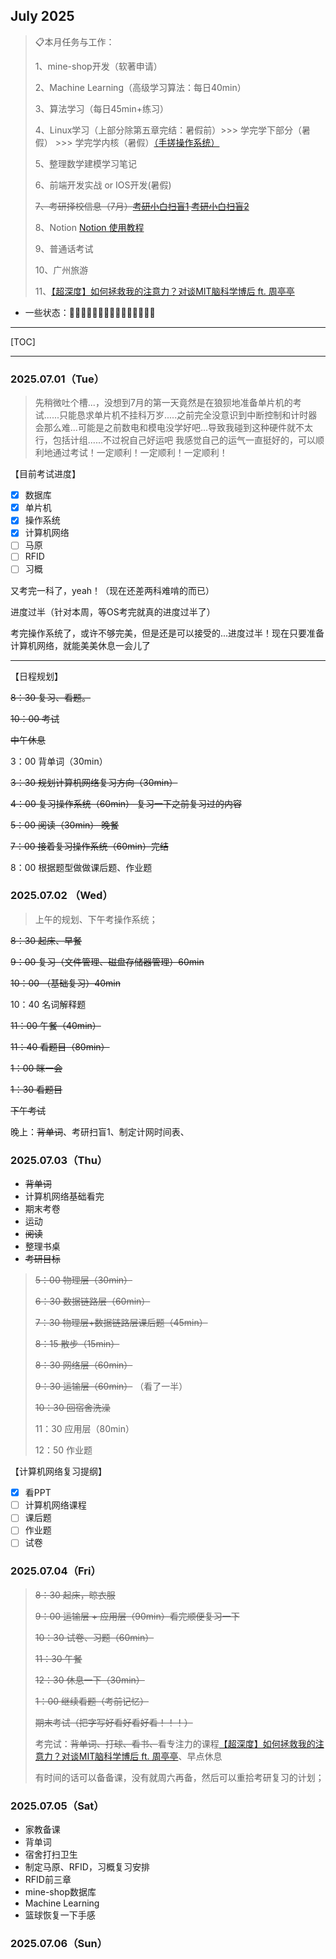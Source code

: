 ## July 2025

> 📋本月任务与工作：
>
> 1、mine-shop开发（软著申请）
>
> 2、Machine Learning（高级学习算法：每日40min）
>
> 3、算法学习（每日45min+练习）
>
> 4、Linux学习（上部分除第五章完结：暑假前）>>> 学完学下部分（暑假） >>> 学完学内核（暑假）[（手搓操作系统）](https://www.bilibili.com/list/watchlater?bvid=BV1aZVAz7Ei6&oid=114450124244578)
>
> 5、整理数学建模学习笔记
>
> 6、前端开发实战 or IOS开发(暑假)
>
> ~~7、考研择校信息（7月）[考研小白扫盲1](https://www.bilibili.com/video/BV13h411y7qc?spm_id_from=333.788.videopod.sections&vd_source=dcd43b2c404960cb562cff35739b75c3)     [考研小白扫盲2](https://www.bilibili.com/video/BV1rv4y1Z7qq?spm_id_from=333.788.videopod.sections&vd_source=dcd43b2c404960cb562cff35739b75c3)~~
>
> 8、Notion   [Notion 使用教程](https://zhuanlan.zhihu.com/p/653811511)
>
> 9、普通话考试
>
> 10、广州旅游
>
> 11、[【超深度】如何拯救我的注意力？对谈MIT脑科学博后 ft. 周亭亭](https://www.bilibili.com/list/watchlater/?bvid=BV1EECiYUExT&oid=113716473365706&watchlater_cfg={"viewed"%3A0,"key"%3A"","asc"%3Afalse}&spm_id_from=333.881.0.0)

- 一些状态：🥰😄🥳😫😤🤯😭🤔😨🤢🤒😴🥶🥵🤩

------

[TOC]

------

### 2025.07.01（Tue）

> 先稍微吐个槽...，没想到7月的第一天竟然是在狼狈地准备单片机的考试......只能恳求单片机不挂科万岁.....之前完全没意识到中断控制和计时器会那么难...可能是之前数电和模电没学好吧...导致我碰到这种硬件就不太行，包括计组......不过祝自己好运吧 我感觉自己的运气一直挺好的，可以顺利地通过考试！一定顺利！一定顺利！一定顺利！

【目前考试进度】

- [x] 数据库
- [x] 单片机
- [x] 操作系统
- [x] 计算机网络
- [ ] 马原
- [ ] RFID
- [ ] 习概

又考完一科了，yeah！（现在还差两科难啃的而已）

进度过半（针对本周，等OS考完就真的进度过半了）

考完操作系统了，或许不够完美，但是还是可以接受的...进度过半！现在只要准备计算机网络，就能美美休息一会儿了

------

【日程规划】

~~8：30 复习、看题。~~

~~10：00 考试~~

~~中午休息~~

3：00 背单词（30min）

~~3：30 规划计算机网络复习方向（30min）~~

~~4：00 复习操作系统（60min） 复习一下之前复习过的内容~~

~~5：00 阅读（30min） 晚餐~~

~~7：00 接着复习操作系统（60min）完结~~

8：00 根据题型做做课后题、作业题

### 2025.07.02 （Wed）

>上午的规划、下午考操作系统；

~~8：30 起床、早餐~~

~~9：00 复习（文件管理、磁盘存储器管理）60min~~

~~10：00 （基础复习）40min~~

10：40 名词解释题

~~11：00 午餐（40min）~~

~~11：40 看题目（80min）~~

~~1：00 眯一会~~

~~1：30 看题目~~

~~下午考试~~

晚上：~~背单词~~、考研扫盲1、制定计网时间表、

### 2025.07.03（Thu）

- ~~背单词~~
- 计算机网络基础看完
- 期末考卷
- 运动
- ~~阅读~~
- 整理书桌
- ~~考研目标~~

> ~~5：00 物理层（30min）~~
>
> ~~6：30 数据链路层（60min）~~
>
> ~~7：30 物理层+数据链路层课后题（45min）~~
>
> ~~8：15 散步（15min）~~
>
> ~~8：30 网络层（60min）~~
>
> ~~9：30 运输层（60min）~~ （看了一半）
>
> ~~10：30 回宿舍洗澡~~
>
> 11：30 应用层（80min）
>
> 12：50 作业题

【计算机网络复习提纲】

- [x] 看PPT
- [ ] 计算机网络课程
- [ ] 课后题
- [ ] 作业题
- [ ] 试卷

### 2025.07.04（Fri）

> ~~8：30 起床，晾衣服~~
>
> ~~9：00 运输层 + 应用层（90min）看完顺便复习一下~~
>
> ~~10：30 试卷、习题（60min）~~
>
> ~~11：30 午餐~~
>
> ~~12：30 休息一下（30min）~~
>
> ~~1：00 继续看题（考前记忆）~~
>
> ~~期末考试（把字写好看好看好看！！！）~~
>
> 考完试：~~背单词、打球、看书、~~看专注力的课程[【超深度】如何拯救我的注意力？对谈MIT脑科学博后 ft. 周亭亭](https://www.bilibili.com/list/watchlater/?bvid=BV1EECiYUExT&oid=113716473365706&watchlater_cfg={"viewed"%3A0,"key"%3A"","asc"%3Afalse}&spm_id_from=333.881.0.0)、早点休息
>
> 有时间的话可以备备课，没有就周六再备，然后可以重拾考研复习的计划；

### 2025.07.05（Sat）

- 家教备课
- 背单词
- 宿舍打扫卫生
- 制定马原、RFID，习概复习安排
- RFID前三章
- mine-shop数据库
- Machine Learning
- 篮球恢复一下手感

### 2025.07.06（Sun）



 